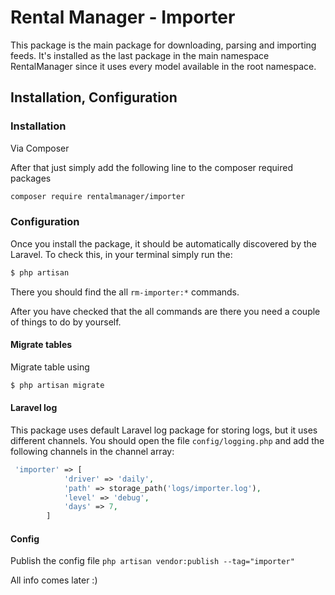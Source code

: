 # Rental Manager - Importer

This package is the main package for downloading, parsing and importing feeds. It's installed as the last
package in the main namespace RentalManager since it uses every model available in the root namespace.

## Installation, Configuration

### Installation

Via Composer

After that just simply add the following line to the composer required packages

``` bash
composer require rentalmanager/importer
```


### Configuration

Once you install the package, it should be automatically discovered by the Laravel. To check this, in your terminal simply run the:

``` bash
$ php artisan
```

There you should find the all `rm-importer:*` commands.


After you have checked that the all commands are there you need a couple of things to do by yourself.

#### Migrate tables

Migrate table using

```bash
$ php artisan migrate
```

#### Laravel log

This package uses default Laravel log package for storing logs, but it uses different channels. 
You should open the file `config/logging.php` and add the following channels in the channel array:


```php
 'importer' => [
            'driver' => 'daily',
            'path' => storage_path('logs/importer.log'),
            'level' => 'debug',
            'days' => 7,
        ]
```

#### Config

Publish the config file `php artisan vendor:publish --tag="importer"`

All info comes later :)

